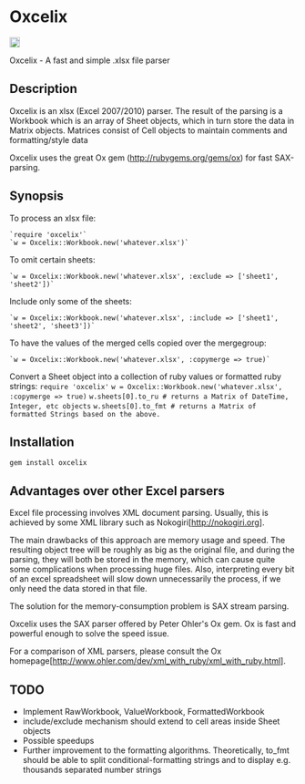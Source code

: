 Oxcelix
=======
<a href="http://badge.fury.io/rb/oxcelix"><img src="https://badge.fury.io/rb/oxcelix@2x.png" alt="Gem Version" height="18"></a>

Oxcelix - A fast and simple .xlsx file parser

Description
-----------

Oxcelix is an xlsx (Excel 2007/2010) parser. The result of the parsing is a
Workbook which is an array of Sheet objects, which in turn store the data in
Matrix objects. Matrices consist of Cell objects to maintain comments and
formatting/style data

Oxcelix uses the great Ox gem (http://rubygems.org/gems/ox) for fast SAX-parsing.

Synopsis
--------

  To process an xlsx file:

    `require 'oxcelix'`
    `w = Oxcelix::Workbook.new('whatever.xlsx')`

  To omit certain sheets:

    `w = Oxcelix::Workbook.new('whatever.xlsx', :exclude => ['sheet1', 'sheet2'])`

  Include only some of the sheets:

    `w = Oxcelix::Workbook.new('whatever.xlsx', :include => ['sheet1', 'sheet2', 'sheet3'])`

  To have the values of the merged cells copied over the mergegroup:

    `w = Oxcelix::Workbook.new('whatever.xlsx', :copymerge => true)`
  
  Convert a Sheet object into a collection of ruby values or formatted ruby strings:
    `require 'oxcelix'`
    `w = Oxcelix::Workbook.new('whatever.xlsx', :copymerge => true)`
    `w.sheets[0].to_ru # returns a Matrix of DateTime, Integer, etc objects`
    `w.sheets[0].to_fmt # returns a Matrix of formatted Strings based on the above.`

Installation
------------

  `gem install oxcelix`


Advantages over other Excel parsers
-----------------------------------

Excel file processing involves XML document parsing. Usually, this is achieved by some XML library such as Nokogiri[http://nokogiri.org].


The main drawbacks of this approach are memory usage and speed. The resulting object tree will be roughly as big
as the original file, and during the parsing, they will both be stored in the memory, which can
cause quite some complications when processing huge files. Also, interpreting every bit of an excel spreadsheet
will slow down unnecessarily the process, if we only need the data stored in that file.


The solution for the memory-consumption problem is SAX stream parsing.


Oxcelix uses the SAX parser offered by Peter Ohler's Ox gem. Ox is fast and powerful enough to solve the speed issue.


For a comparison of XML parsers, please consult the Ox homepage[http://www.ohler.com/dev/xml_with_ruby/xml_with_ruby.html].

TODO
----
  * Implement RawWorkbook, ValueWorkbook, FormattedWorkbook
  * include/exclude mechanism should extend to cell areas inside Sheet objects
  * Possible speedups
  * Further improvement to the formatting algorithms. Theoretically, to_fmt should be able to
    split conditional-formatting strings and to display e.g. thousands separated number strings